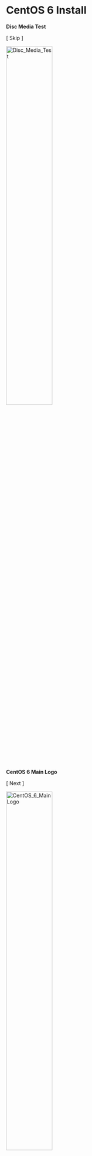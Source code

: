 # CentOS 6 Install

__Disc Media Test__  

[ Skip ]  

<img src="../img/CentOS_6_Install_01.png" width="50%" height="50%" alt="Disc_Media_Test">
<p></p>

__CentOS 6 Main Logo__ 

[ Next ]  

<img src="../img/CentOS_6_Install_02.png" width="50%" height="50%" alt="CentOS_6_Main Logo">
<p></p>

__Select Language to use during the installation process__  

[ English (English) ] > [ Next ]

<img src="../img/CentOS_6_Install_03.png" width="50%" height="50%" alt="Select_Language_to_use_during_the_installation_process">
<p></p>

__Keyboard Layout__  

[ U.S. English ] > [ Next ]

<img src="../img/CentOS_6_Install_04.png" width="50%" height="50%" alt="Keyboard_Layout">
<p></p>

__Select type of devices__  

[ Basic Storage Devices ] > [ Next ]

<img src="../img/CentOS_6_Install_05.png" width="50%" height="50%" alt="Select_type_of_devices">
<p></p>

__Storage Device Warning__  

[ Yes, discard any data ]

<img src="../img/CentOS_6_Install_06.png" width="50%" height="50%" alt="Storage_Device_Warning">
<p></p>

__Change the hostname__   

// custom hostname

<img src="../img/CentOS_6_Install_07.png" width="50%" height="50%" alt="Change_the_hostname">
<p></p>

__Configure Network__   

// check Network Connections

<img src="../img/CentOS_6_Install_08.png" width="50%" height="50%" alt="Configure_Network">
<p></p>

__Select Timezone__   

<img src="../img/CentOS_6_Install_09.png" width="50%" height="50%" alt="Select_Timezone">
<p></p>

__Mouse over Asia Timezone in map__   

<img src="../img/CentOS_6_Install_10.png" width="50%" height="50%" alt="Mouse_over_Asia_Timezone_in_map">
<p></p>

__Set Asia Timezone__  

[ Next ]

<img src="../img/CentOS_6_Install_11.png" width="50%" height="50%" alt="Set_Asia_Timezone">
<p></p>

__Set Root Password__   
 
// Input both Root Password and Confirm Password

<img src="../img/CentOS_6_Install_12.png" width="50%" height="50%" alt="Set_Root_Password">
<p></p>

__Password Input Warning 1__   
 
 // Then passwords not set

<img src="../img/CentOS_6_Install_13.png" width="50%" height="50%" alt="Password_Input_Warning_01">
<p></p>

__Password Input Warning 2__   
 
 // Then weak password set

<img src="../img/CentOS_6_Install_14.png" width="50%" height="50%" alt="Password_Input_Warning_02">
<p></p>

__Select type of installation__   
 
 // Default : Replace Existing Linux System(s)

<img src="../img/CentOS_6_Install_15.png" width="50%" height="50%" alt="Select_type_of_installation">
<p></p>

__Change type of installation__   
 
 // My choice : Use All Space > [ Next ]

<img src="../img/CentOS_6_Install_16.png" width="50%" height="50%" alt="Change_type_of_installation">
<p></p>

__Confirm Writing storage configuration to disk__   
 
 [ Write changes to disk ]

<img src="../img/CentOS_6_Install_17.png" width="50%" height="50%" alt="Confirm_Writing_storage_configuration_to_disk">
<p></p>

__Installing__   
 
<img src="../img/CentOS_6_Install_18.png" width="50%" height="50%" alt="Installing">
<p></p>

__Installation is complete__   
 
[ Reboot ]

<img src="../img/CentOS_6_Install_19.png" width="50%" height="50%" alt="Installation_is_complete">
<p></p>

__OS Rebooting__   
 
<img src="../img/CentOS_6_Install_20.png" width="50%" height="50%" alt="OS_Rebooting">
<p></p>

__Login Message__   
 
<img src="../img/CentOS_6_Install_21.png" width="50%" height="50%" alt="Login_Message">
<p></p>

### CentOS 6 Install Complete!!!
